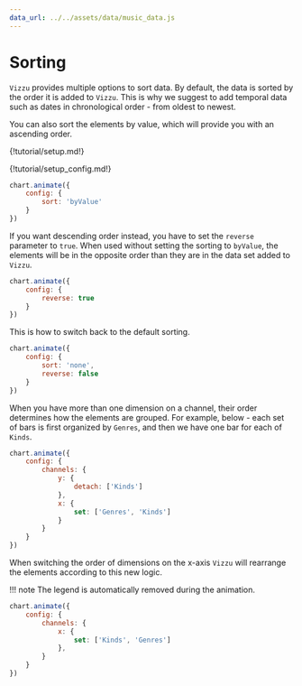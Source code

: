 ```yaml
---
data_url: ../../assets/data/music_data.js
---
```


# Sorting

`Vizzu` provides multiple options to sort data. By default, the data is sorted
by the order it is added to `Vizzu`. This is why we suggest to add temporal data
such as dates in chronological order - from oldest to newest.

You can also sort the elements by value, which will provide you with an
ascending order.

<div id="tutorial_01"></div>

{!tutorial/setup.md!}

{!tutorial/setup_config.md!}

```javascript
chart.animate({
    config: {
        sort: 'byValue'
    }
})
```

If you want descending order instead, you have to set the `reverse` parameter to
`true`. When used without setting the sorting to `byValue`, the elements will be
in the opposite order than they are in the data set added to `Vizzu`.

<div id="tutorial_02"></div>

```javascript
chart.animate({
    config: {
        reverse: true
    }
})
```

This is how to switch back to the default sorting.

<div id="tutorial_03"></div>

```javascript
chart.animate({
    config: {
        sort: 'none',
        reverse: false
    }
})
```

When you have more than one dimension on a channel, their order determines how
the elements are grouped. For example, below - each set of bars is first
organized by `Genres`, and then we have one bar for each of `Kinds`.

<div id="tutorial_04"></div>

```javascript
chart.animate({
    config: {
        channels: {
            y: {
                detach: ['Kinds']
            },
            x: {
                set: ['Genres', 'Kinds']
            }
        }
    }
})
```

When switching the order of dimensions on the x-axis `Vizzu` will rearrange the
elements according to this new logic.

!!! note
    The legend is automatically removed during the animation.

<div id="tutorial_05"></div>

```javascript
chart.animate({
    config: {
        channels: {
            x: {
                set: ['Kinds', 'Genres']
            },
        }
    }
})
```

<script src="../sorting.js"></script>

